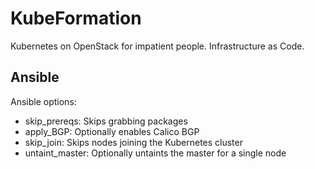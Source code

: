 # KubeFormation
Kubernetes on OpenStack for impatient people. Infrastructure as Code.

## Ansible
Ansible options:
- skip_prereqs: Skips grabbing packages
- apply_BGP: Optionally enables Calico BGP
- skip_join: Skips nodes joining the Kubernetes cluster
- untaint_master: Optionally untaints the master for a single node
